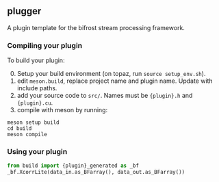 ## plugger

A plugin template for the bifrost stream processing framework. 

### Compiling your plugin

To build your plugin:

0) Setup your build environment (on topaz, run `source setup_env.sh`).
1) edit `meson.build`, replace project name and plugin name. Update with include paths.
2) add your source code to `src/`. Names must be `{plugin}.h` and `{plugin}.cu`.
3) compile with meson by running:

```
meson setup build
cd build
meson compile
```

### Using your plugin

```python
from build import {plugin}_generated as _bf
_bf.XcorrLite(data_in.as_BFarray(), data_out.as_BFarray())
```